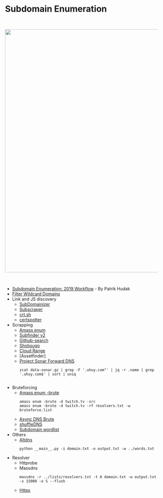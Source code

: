 # Subdomain Enumeration
<br><p align="center"><img src="https://user-images.githubusercontent.com/52058660/90480317-43dbb580-e15a-11ea-863d-f783f7f4236f.png" width="800"></p>
<br>
- [Subdomain Enumeration: 2019 Workflow](https://0xpatrik.com/subdomain-enumeration-2019/) - By Patrik Hudak
- [Filter Wildcard Domains](https://0xpatrik.com/wildcard-domains/)
- Link and JS discovery
  - [SubDomainizer](https://github.com/nsonaniya2010/SubDomainizer)
  - [Subscraper](https://github.com/Cillian-Collins/subscraper)
  - [crt.sh](scrt.sh)
  - [certspotter](https://sslmate.com/certspotter/)
- Scrapping
  - [Amass enum](https://github.com/OWASP/Amass)
  - [Subfinder v2](https://github.com/projectdiscovery/subfinder)
  - [Github-search](https://github.com/gwen001/github-search)
  - [Shobsugo](https://github.com/incogbyte/shosubgo)
  - [Cloud Range](https://www.daehee.com/scan-aws-ip-ssl-certificates/)
  - [Assetfinder]
  - [Project Sonar Forward DNS](https://opendata.rapid7.com/sonar.fdns_v2/)
    ```
    zcat data-sonar.gz | grep -F '.uhuy.com"' | jq -r .name | grep '.uhuy.com$' | sort | uniq
      
    ```
- Bruteforcing
  - [Amass enum -brute](https://github.com/OWASP/Amass)
    ```
    amass enum -brute -d twitch.tv -src
    amass enum -brute -d twitch.tv -rf resolvers.txt -w bruteforce.list
    ```
  - [Async DNS Brute](https://github.com/blark/aiodnsbrute)
  - [shuffleDNS](https://github.com/projectdiscovery/shuffledns)
  - [Subdomain wordlist](#Wordlist)
- Others   
  - [Altdns](https://github.com/infosec-au/altdns)
    ```
    python __main__.py -i domain.txt -o output.txt -w ../words.txt
    ```
- Resolver
  - Httprobe
  - Massdns
    ```
    massdns -r ../lists/resolvers.txt -t A domain.txt -w output.txt -s 15000 -o S --flush
    ```
  - [Httpx](https://github.com/projectdiscovery/httpx)
